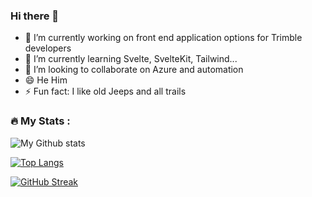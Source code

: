 ### Hi there 👋


- 🔭 I’m currently working on front end application options for Trimble developers
- 🌱 I’m currently learning Svelte, SvelteKit, Tailwind...
- 👯 I’m looking to collaborate on Azure and automation
- 😄 He Him
- ⚡ Fun fact: I like old Jeeps and all trails
### :fire: My Stats :


![My Github stats](https://github-readme-stats.vercel.app/api?username=jbend&show_icons=true&theme=cobalt2)

[![Top Langs](https://github-readme-stats.vercel.app/api/top-langs/?username=jbend&theme=cobalt2)](https://github.com/anuraghazra/github-readme-stats)

[![GitHub Streak](http://github-readme-streak-stats.herokuapp.com?user=jbend&theme=dark&background=000000)](https://git.io/streak-stats)

